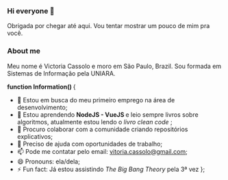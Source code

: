 ### Hi everyone 👋

Obrigada por chegar até aqui. Vou tentar mostrar um pouco de mim pra você.

### About me
Meu nome é Victoria Cassolo e moro em São Paulo, Brazil. Sou formada em Sistemas de Informação pela UNIARA.

<!--
**victoriacassolo/victoriacassolo** is a ✨ _special_ ✨ repository because its `README.md` (this file) appears on your GitHub profile.

Here are some ideas to get you started:
-->
<!--- 💬 Ask me about ...-->
<strong> function Information() </strong> {
- 🔭 Estou em busca do meu primeiro emprego na área de desenvolvimento;
- 🌱 Estou aprendendo <strong> NodeJS - VueJS </strong> e leio sempre livros sobre algoritmos, atualmente estou lendo o <em>livro clean code </em>;
- 👯 Procuro colaborar com a comunidade criando repositórios explicativos;
- 🤔 Preciso de ajuda com oportunidades de trabalho;
- 📫 Pode me contatar pelo email: vitoria.cassolo@gmail.com;
- 😄 Pronouns: ela/dela;
- ⚡ Fun fact: Já estou assistindo <em> The Big Bang Theory </em> pela 3ª vez };
